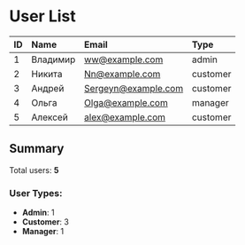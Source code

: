 # User List

| ID | Name | Email | Type |
|:---|:-----|:------|:-----|
| 1 | Владимир | ww@example.com | admin |
| 2 | Никита | Nn@example.com | customer |
| 3 | Андрей | Sergeyn@example.com | customer |
| 4 | Ольга | Olga@example.com | manager |
| 5 | Алексей | alex@example.com | customer |

## Summary

Total users: **5**

### User Types:

* **Admin**: 1
* **Customer**: 3
* **Manager**: 1
